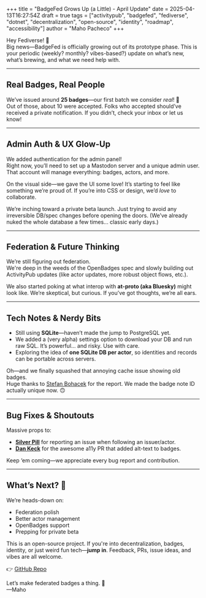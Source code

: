 +++
title = "BadgeFed Grows Up (a Little) - April Update"
date = 2025-04-13T16:27:54Z
draft = true
tags = ["activitypub", "badgefed", "fediverse", "dotnet", "decentralization", "open-source", "identity", "roadmap", "accessibility"]
author = "Maho Pacheco"
+++

Hey Fediverse! 👋  
Big news—BadgeFed is officially growing out of its prototype phase. This is your periodic (weekly? monthly? vibes-based?) update on what’s new, what’s brewing, and what we need help with.

---

## Real Badges, Real People

We’ve issued around **25 badges**—our first batch we consider *real*! 🎉  
Out of those, about 10 were accepted. Folks who accepted should’ve received a private notification. If you didn’t, check your inbox or let us know!

---

## Admin Auth & UX Glow-Up

We added authentication for the admin panel!  
Right now, you’ll need to set up a Mastodon server and a unique admin user. That account will manage everything: badges, actors, and more.

On the visual side—we gave the UI some love! It’s starting to feel like something we’re proud of. If you’re into CSS or design, we’d *love* to collaborate.

We’re inching toward a private beta launch. Just trying to avoid any irreversible DB/spec changes before opening the doors. (We’ve already nuked the whole database a few times... classic early days.)

---

## Federation & Future Thinking

We’re still figuring out federation.  
We're deep in the weeds of the OpenBadges spec and slowly building out ActivityPub updates (like actor updates, more robust object flows, etc.).

We also started poking at what interop with **at-proto (aka Bluesky)** might look like. We’re skeptical, but curious. If you’ve got thoughts, we’re all ears.

---

## Tech Notes & Nerdy Bits

- Still using **SQLite**—haven’t made the jump to PostgreSQL yet.
- We added a (very alpha) settings option to download your DB and run raw SQL. It’s powerful... and risky. Use with care.
- Exploring the idea of **one SQLite DB per actor**, so identities and records can be portable across servers.

Oh—and we finally squashed that annoying cache issue showing old badges.  
Huge thanks to [Stefan Bohacek](https://stefanbohacek.online/@stefan) for the report. We made the badge note ID actually unique now. 🙃

---

## Bug Fixes & Shoutouts

Massive props to:

- [**Silver Pill**](https://mitra.social/@silverpill) for reporting an issue when following an issuer/actor.
- [**Dan Keck**](https://a11y.social/@dankeck) for the awesome a11y PR that added alt-text to badges.

Keep ‘em coming—we appreciate every bug report and contribution.

---

## What’s Next? 📅

We’re heads-down on:

- Federation polish
- Better actor management
- OpenBadges support
- Prepping for private beta

This is an open-source project. If you're into decentralization, badges, identity, or just weird fun tech—**jump in**. Feedback, PRs, issue ideas, and vibes are all welcome.

👉 [GitHub Repo](https://github.com/tryvocalcat/badgefed)

Let’s make federated badges a thing. 🏅  
—Maho
